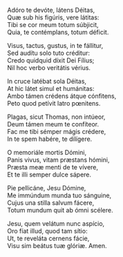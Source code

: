 Adóro te devóte, látens Déitas,  
Quæ sub his figúris, vere látitas:  
Tibi se cor meum totum súbjicit,  
Quia, te contémplans, totum déficit.

Visus, tactus, gustus, in te fállitur,  
Sed audítu solo tuto créditur:  
Credo quidquid díxit Dei Fílius;  
Nil hoc verbo veritátis vérius.

In cruce latébat sola Déitas,  
At hic látet simul et humánitas:  
Ambo támen crédens átque cónfitens,  
Peto quod petívit latro pœnitens.

Plagas, sicut Thomas, non intúeor,  
Deum támen meum te confíteor.  
Fac me tibi sémper mágis crédere,  
In te spem habére, te dilígere.

O memoriále mortis Dómini,  
Panis vivus, vitam præstans hómini,  
Præsta meæ menti de te vívere,  
Et te illi semper dulce sápere.

Pie pellicáne, Jesu Dómine,  
Me immúndum munda tuo sánguine,  
Cujus una stilla salvum fácere,  
Totum mundum quit ab ómni scélere.

Jesu, quem velátum nunc aspício,  
Oro fíat illud, quod tam sítio:  
Ut, te reveláta cernens fácie,  
Visu sim beátus tuæ glóriæ. Amen.
